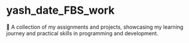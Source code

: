 # yash_date_FBS_work
📁 A collection of my assignments and projects, showcasing my learning journey and practical skills in programming and development.
